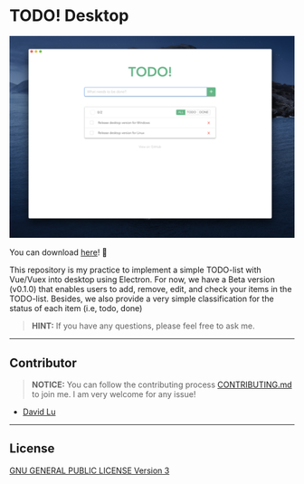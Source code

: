 # TODO! Desktop

![](assets/img/TODO!-desktop.png)

You can download [here](https://github.com/yungshenglu/TODO-Desktop/releases)! :tada:

This repository is my practice to implement a simple TODO-list with Vue/Vuex into desktop using Electron. For now, we have a Beta version (v0.1.0) that enables users to add, remove, edit, and check your items in the TODO-list. Besides, we also provide a very simple classification for the status of each item (i.e, todo, done)

> **HINT:** If you have any questions, please feel free to ask me.

---

## Contributor

> **NOTICE:** You can follow the contributing process [CONTRIBUTING.md](CONTRIBUTING.md) to join me. I am very welcome for any issue!

- [David Lu](https://github.com/yungshenglu)

---

## License

[GNU GENERAL PUBLIC LICENSE Version 3](LICENSE)
